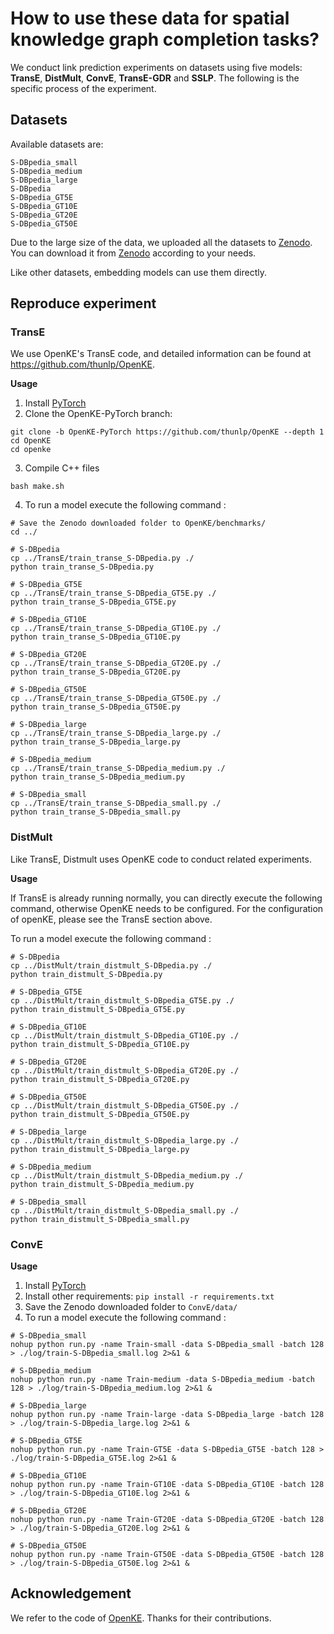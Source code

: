 

# How to use these data for spatial knowledge graph completion tasks?

We conduct link prediction experiments on datasets using five models: **TransE**, **DistMult**, **ConvE**, **TransE-GDR** and **SSLP**. The following is the specific process of the experiment.

## Datasets

Available datasets are:

    S-DBpedia_small
    S-DBpedia_medium
    S-DBpedia_large
    S-DBpedia
    S-DBpedia_GT5E
    S-DBpedia_GT10E
    S-DBpedia_GT20E
    S-DBpedia_GT50E

Due to the large size of the data, we uploaded all the datasets to  [Zenodo](https://doi.org/10.5281/zenodo.7431612). You can download it from [Zenodo](https://doi.org/10.5281/zenodo.7431612) according to your needs.

Like other datasets, embedding models can use them directly.

## Reproduce experiment

### TransE

We use OpenKE's TransE code, and detailed information can be found at https://github.com/thunlp/OpenKE.

**Usage**

1. Install [PyTorch](https://pytorch.org/get-started/locally/)
2. Clone the OpenKE-PyTorch branch:

```shell
git clone -b OpenKE-PyTorch https://github.com/thunlp/OpenKE --depth 1
cd OpenKE
cd openke
```

3. Compile C++ files

```shell
bash make.sh
```

4. To run a model execute the following command :

```shell
# Save the Zenodo downloaded folder to OpenKE/benchmarks/
cd ../

# S-DBpedia
cp ../TransE/train_transe_S-DBpedia.py ./
python train_transe_S-DBpedia.py

# S-DBpedia_GT5E
cp ../TransE/train_transe_S-DBpedia_GT5E.py ./
python train_transe_S-DBpedia_GT5E.py

# S-DBpedia_GT10E
cp ../TransE/train_transe_S-DBpedia_GT10E.py ./
python train_transe_S-DBpedia_GT10E.py

# S-DBpedia_GT20E
cp ../TransE/train_transe_S-DBpedia_GT20E.py ./
python train_transe_S-DBpedia_GT20E.py

# S-DBpedia_GT50E
cp ../TransE/train_transe_S-DBpedia_GT50E.py ./
python train_transe_S-DBpedia_GT50E.py

# S-DBpedia_large
cp ../TransE/train_transe_S-DBpedia_large.py ./
python train_transe_S-DBpedia_large.py

# S-DBpedia_medium
cp ../TransE/train_transe_S-DBpedia_medium.py ./
python train_transe_S-DBpedia_medium.py

# S-DBpedia_small
cp ../TransE/train_transe_S-DBpedia_small.py ./
python train_transe_S-DBpedia_small.py

```



### DistMult

Like TransE, Distmult uses OpenKE code to conduct related experiments.

**Usage**

If TransE is already running normally, you can directly execute the following command, otherwise OpenKE needs to be configured. For the configuration of openKE, please see the TransE section above.

To run a model execute the following command :

```shell
# S-DBpedia
cp ../DistMult/train_distmult_S-DBpedia.py ./
python train_distmult_S-DBpedia.py

# S-DBpedia_GT5E
cp ../DistMult/train_distmult_S-DBpedia_GT5E.py ./
python train_distmult_S-DBpedia_GT5E.py

# S-DBpedia_GT10E
cp ../DistMult/train_distmult_S-DBpedia_GT10E.py ./
python train_distmult_S-DBpedia_GT10E.py

# S-DBpedia_GT20E
cp ../DistMult/train_distmult_S-DBpedia_GT20E.py ./
python train_distmult_S-DBpedia_GT20E.py

# S-DBpedia_GT50E
cp ../DistMult/train_distmult_S-DBpedia_GT50E.py ./
python train_distmult_S-DBpedia_GT50E.py

# S-DBpedia_large
cp ../DistMult/train_distmult_S-DBpedia_large.py ./
python train_distmult_S-DBpedia_large.py

# S-DBpedia_medium
cp ../DistMult/train_distmult_S-DBpedia_medium.py ./
python train_distmult_S-DBpedia_medium.py

# S-DBpedia_small
cp ../DistMult/train_distmult_S-DBpedia_small.py ./
python train_distmult_S-DBpedia_small.py
```



### ConvE 

**Usage**

1. Install [PyTorch](https://pytorch.org/get-started/locally/)
2. Install other requirements: `pip install -r requirements.txt`
3. Save the Zenodo downloaded folder to `ConvE/data/`
4. To run a model execute the following command :

```shell
# S-DBpedia_small
nohup python run.py -name Train-small -data S-DBpedia_small -batch 128 > ./log/train-S-DBpedia_small.log 2>&1 &

# S-DBpedia_medium
nohup python run.py -name Train-medium -data S-DBpedia_medium -batch 128 > ./log/train-S-DBpedia_medium.log 2>&1 &

# S-DBpedia_large
nohup python run.py -name Train-large -data S-DBpedia_large -batch 128 > ./log/train-S-DBpedia_large.log 2>&1 &

# S-DBpedia_GT5E
nohup python run.py -name Train-GT5E -data S-DBpedia_GT5E -batch 128 > ./log/train-S-DBpedia_GT5E.log 2>&1 &

# S-DBpedia_GT10E
nohup python run.py -name Train-GT10E -data S-DBpedia_GT10E -batch 128 > ./log/train-S-DBpedia_GT10E.log 2>&1 &

# S-DBpedia_GT20E
nohup python run.py -name Train-GT20E -data S-DBpedia_GT20E -batch 128 > ./log/train-S-DBpedia_GT20E.log 2>&1 &

# S-DBpedia_GT50E
nohup python run.py -name Train-GT50E -data S-DBpedia_GT50E -batch 128 > ./log/train-S-DBpedia_GT50E.log 2>&1 &
```

## Acknowledgement

We refer to the code of [OpenKE](https://github.com/thunlp/OpenKE). Thanks for their contributions.
